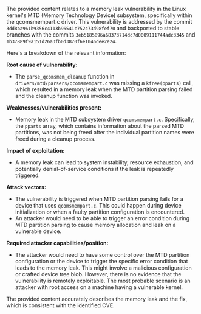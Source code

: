 The provided content relates to a memory leak vulnerability in the Linux kernel's MTD (Memory Technology Device) subsystem, specifically within the qcomsmempart.c driver. This vulnerability is addressed by the commit `3dd8ba961b9356c4113b96541c752c73d98fef70` and backported to stable branches with the commits `3eb5185896a68373714dc7d0009111744adc3345` and `1b37889f9a151d26a3fb0d3870f6e1046dee2e24`.

Here's a breakdown of the relevant information:

**Root cause of vulnerability:**
- The `parse_qcomsmem_cleanup` function in `drivers/mtd/parsers/qcomsmempart.c` was missing a `kfree(pparts)` call, which resulted in a memory leak when the MTD partition parsing failed and the cleanup function was invoked.

**Weaknesses/vulnerabilities present:**
- Memory leak in the MTD subsystem driver `qcomsmempart.c`. Specifically, the `pparts` array, which contains information about the parsed MTD partitions, was not being freed after the individual partition names were freed during a cleanup process.

**Impact of exploitation:**
- A memory leak can lead to system instability, resource exhaustion, and potentially denial-of-service conditions if the leak is repeatedly triggered.

**Attack vectors:**
- The vulnerability is triggered when MTD partition parsing fails for a device that uses `qcomsmempart.c`. This could happen during device initialization or when a faulty partition configuration is encountered.
- An attacker would need to be able to trigger an error condition during MTD partition parsing to cause memory allocation and leak on a vulnerable device.

**Required attacker capabilities/position:**
- The attacker would need to have some control over the MTD partition configuration or the device to trigger the specific error condition that leads to the memory leak. This might involve a malicious configuration or crafted device tree blob. However, there is no evidence that the vulnerability is remotely exploitable. The most probable scenario is an attacker with root access on a machine having a vulnerable kernel.

The provided content accurately describes the memory leak and the fix, which is consistent with the identified CVE.